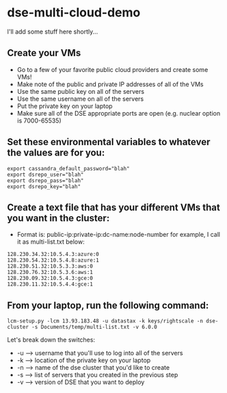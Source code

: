 # dse-multi-cloud-demo
I'll add some stuff here shortly...

## Create your VMs
* Go to a few of your favorite public cloud providers and create some VMs!
* Make note of the public and private IP addresses of all of the VMs
* Use the same public key on all of the servers
* Use the same username on all of the servers
* Put the private key on your laptop
* Make sure all of the DSE appropriate ports are open (e.g. nuclear option is 7000-65535)

## Set these environmental variables to whatever the values are for you:
```
export cassandra_default_password="blah"
export dsrepo_user="blah"
export dsrepo_pass="blah"
export dsrepo_key="blah"
```

## Create a text file that has your different VMs that you want in the cluster:
* Format is: public-ip:private-ip:dc-name:node-number for example, I call it as multi-list.txt below:
```
128.230.34.32:10.5.4.3:azure:0
128.230.54.32:10.5.4.8:azure:1
128.230.51.32:10.5.3.3:aws:0
128.230.76.32:10.5.3.6:aws:1
128.230.09.32:10.5.4.3:gce:0
128.230.11.32:10.5.4.4:gce:1
```

## From your laptop, run the following command:
`lcm-setup.py -lcm 13.93.183.48 -u datastax -k keys/rightscale -n dse-cluster -s Documents/temp/multi-list.txt -v 6.0.0`

Let's break down the switches:
* -u --> username that you'll use to log into all of the servers
* -k --> location of the private key on your laptop 
* -n --> name of the dse cluster that you'd like to create
* -s --> list of servers that you created in the previous step
* -v --> version of DSE that you want to deploy
